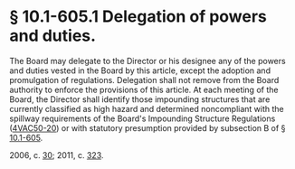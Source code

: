 # § 10.1-605.1 Delegation of powers and duties.

<p>The Board may delegate to the Director or his designee any of the powers and duties vested in the Board by this article, except the adoption and promulgation of regulations. Delegation shall not remove from the Board authority to enforce the provisions of this article. At each meeting of the Board, the Director shall identify those impounding structures that are currently classified as high hazard and determined noncompliant with the spillway requirements of the Board's Impounding Structure Regulations (<a href='http://law.lis.virginia.gov/admincode/title4/agency50/chapter20/'>4VAC50-20</a>) or with statutory presumption provided by subsection B of § <a href='http://law.lis.virginia.gov/vacode/10.1-605/'>10.1-605</a>.</p><p>2006, c. <a href='http://lis.virginia.gov/cgi-bin/legp604.exe?061+ful+CHAP0030'>30</a>; 2011, c. <a href='http://lis.virginia.gov/cgi-bin/legp604.exe?111+ful+CHAP0323'>323</a>.</p>